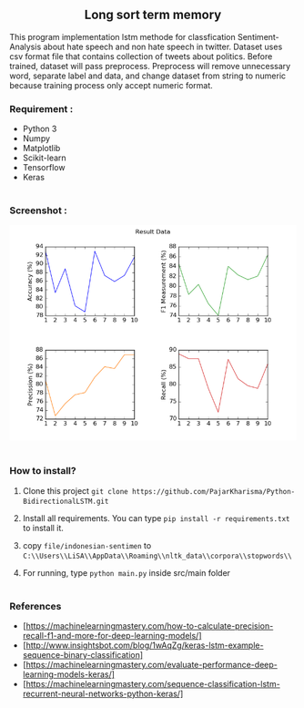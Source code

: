 <h2 align="center">Long sort term memory</h2>
This program implementation lstm methode for classfication Sentiment-Analysis about hate speech and non hate speech in twitter. Dataset uses csv format file that contains collection of tweets about politics.  
Before trained, dataset will pass preprocess. Preprocess will remove unnecessary word, separate label and data, and change dataset from string to numeric because training process only accept numeric format.  

### Requirement :
- Python 3
- Numpy
- Matplotlib
- Scikit-learn
- Tensorflow
- Keras
<br><br>

### Screenshot :
<img src="img/Figure_1.png">
<br><br>

### How to install?
1. Clone this project `git clone https://github.com/PajarKharisma/Python-BidirectionalLSTM.git`

2. Install all requirements. You can type `pip install -r requirements.txt` to install it.

3. copy `file/indonesian-sentimen` to `C:\\Users\\LiSA\\AppData\\Roaming\\nltk_data\\corpora\\stopwords\\`

4. For running, type `python main.py` inside src/main folder
<br><br>

### References
- [https://machinelearningmastery.com/how-to-calculate-precision-recall-f1-and-more-for-deep-learning-models/]
- [http://www.insightsbot.com/blog/1wAqZg/keras-lstm-example-sequence-binary-classification]
- [https://machinelearningmastery.com/evaluate-performance-deep-learning-models-keras/]
- [https://machinelearningmastery.com/sequence-classification-lstm-recurrent-neural-networks-python-keras/]